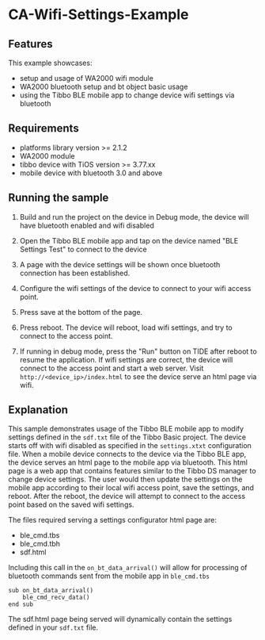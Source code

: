 # CA-Wifi-Settings-Example

## Features
This example showcases:

- setup and usage of WA2000 wifi module 
- WA2000 bluetooth setup and bt object basic usage 
- using the Tibbo BLE mobile app to change device wifi settings via bluetooth 

## Requirements
- platforms library version >= 2.1.2
- WA2000 module
- tibbo device with TiOS version >= 3.77.xx
- mobile device with bluetooth 3.0 and above

## Running the sample
1. Build and run the project on the device in Debug mode, the device will have bluetooth enabled and wifi disabled

2. Open the Tibbo BLE mobile app and tap on the device named "BLE Settings Test" to connect to the device

3. A page with the device settings will be shown once bluetooth connection has been established.

4. Configure the wifi settings of the device to connect to your wifi access point.

5. Press save at the bottom of the page.

6. Press reboot. The device will reboot, load wifi settings, and try to connect to the access point.

7. If running in debug mode, press the "Run" button on TIDE after reboot to resume the application. If wifi settings are correct, the device will connect to the access point and start a web server. Visit `http://<device_ip>/index.html` to see the device serve an html page via wifi.

## Explanation
This sample demonstrates usage of the Tibbo BLE mobile app to modify settings defined in the `sdf.txt` file of the Tibbo Basic project. The device starts off with wifi disabled as specified in the `settings.xtxt` configuration file. When a mobile device connects to the device via the Tibbo BLE app, the device serves an html page to the mobile app via bluetooth. This html page is a web app that contains features similar to the Tibbo DS manager to change device settings. The user would then update the settings on the mobile app according to their local wifi access point, save the settings, and reboot. After the reboot, the device will attempt to connect to the access point based on the saved wifi settings. 

The files required serving a settings configurator html page are:
- ble_cmd.tbs
- ble_cmd.tbh
- sdf.html

Including this call in the `on_bt_data_arrival()` will allow for processing of bluetooth commands sent from the mobile app in `ble_cmd.tbs`
```
sub on_bt_data_arrival()
    ble_cmd_recv_data()
end sub
```
The sdf.html page being served will dynamically contain the settings defined in your `sdf.txt` file.
